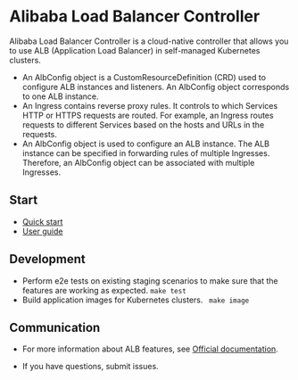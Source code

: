 # Alibaba Load Balancer Controller

Alibaba Load Balancer Controller is a cloud-native controller that allows you to use ALB (Application Load Balancer) in self-managed Kubernetes clusters.

- An AlbConfig object is a CustomResourceDefinition (CRD) used to configure ALB instances and listeners. An AlbConfig object corresponds to one ALB instance.
- An Ingress contains reverse proxy rules. It controls to which Services HTTP or HTTPS requests are routed. For example, an Ingress routes requests to different Services based on the hosts and URLs in the requests.
- An AlbConfig object is used to configure an ALB instance. The ALB instance can be specified in forwarding rules of multiple Ingresses. Therefore, an AlbConfig object can be associated with multiple Ingresses.



## Start

- [Quick start](docs/getting-started.md)
- [User guide](docs/usage.md)



## Development



- Perform e2e tests on existing staging scenarios to make sure that the features are working as expected. `make test`
- Build application images for Kubernetes clusters. ` make image`



## Communication



- For more information about ALB features, see [Official documentation](https://help.aliyun.com/document_detail/196881.html).

- If you have questions, submit issues.

